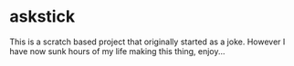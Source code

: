 # askstick
This is a scratch based project that originally started as a joke. However I have now sunk hours of my life making this thing, enjoy...
